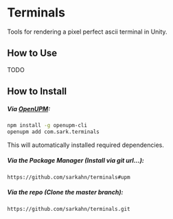 # Terminals

Tools for rendering a pixel perfect ascii terminal in Unity.

## How to Use
TODO

## How to Install

##### Via [OpenUPM](https://openupm.com/):
```bash
npm install -g openupm-cli
openupm add com.sark.terminals
```
This will automatically installed required dependencies.

##### Via the Package Manager (Install via git url...):
`https://github.com/sarkahn/terminals#upm`

##### Via the repo (Clone the master branch):
`https://github.com/sarkahn/terminals.git`